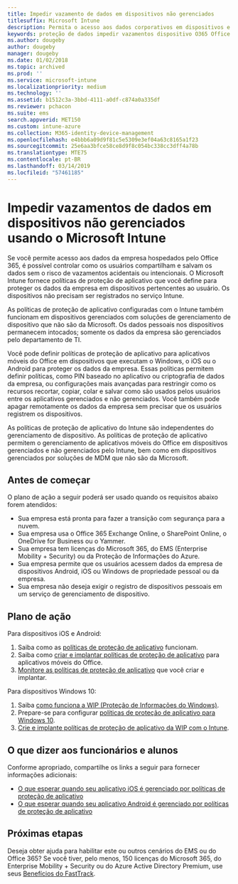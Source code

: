 ```yaml
---
title: Impedir vazamento de dados em dispositivos não gerenciados
titlesuffix: Microsoft Intune
description: Permita o acesso aos dados corporativos em dispositivos e proteja os dados contra vazamentos usando o Microsoft Intune.
keywords: proteção de dados impedir vazamentos dispositivo O365 Office 365
ms.author: dougeby
author: dougeby
manager: dougeby
ms.date: 01/02/2018
ms.topic: archived
ms.prod: ''
ms.service: microsoft-intune
ms.localizationpriority: medium
ms.technology: ''
ms.assetid: b1512c3a-3bbd-4111-a0df-c874a0a335df
ms.reviewer: pchacon
ms.suite: ems
search.appverid: MET150
ms.custom: intune-azure
ms.collection: M365-identity-device-management
ms.openlocfilehash: e4bbb6a09d9f81c5e5309e3ef04a63c8165a1f23
ms.sourcegitcommit: 25e6aa3bfce58ce8d9f8c054bc338cc3dff4a78b
ms.translationtype: MTE75
ms.contentlocale: pt-BR
ms.lasthandoff: 03/14/2019
ms.locfileid: "57461185"
---
```

# <a name="prevent-data-leaks-on-non-managed-devices-using-microsoft-intune"></a>Impedir vazamentos de dados em dispositivos não gerenciados usando o Microsoft Intune

Se você permite acesso aos dados da empresa hospedados pelo Office 365, é possível controlar como os usuários compartilham e salvam os dados sem o risco de vazamentos acidentais ou intencionais. O Microsoft Intune fornece políticas de proteção de aplicativo que você define para proteger os dados da empresa em dispositivos pertencentes ao usuário. Os dispositivos não precisam ser registrados no serviço Intune. 

As políticas de proteção de aplicativo configuradas com o Intune também funcionam em dispositivos gerenciados com soluções de gerenciamento de dispositivo que não são da Microsoft. Os dados pessoais nos dispositivos permanecem intocados; somente os dados da empresa são gerenciados pelo departamento de TI. 

Você pode definir políticas de proteção de aplicativo para aplicativos móveis do Office em dispositivos que executam o Windows, o iOS ou o Android para proteger os dados da empresa. Essas políticas permitem definir políticas, como PIN baseado no aplicativo ou criptografia de dados da empresa, ou configurações mais avançadas para restringir como os recursos recortar, copiar, colar e salvar como são usados pelos usuários entre os aplicativos gerenciados e não gerenciados. Você também pode apagar remotamente os dados da empresa sem precisar que os usuários registrem os dispositivos. 

As políticas de proteção de aplicativo do Intune são independentes do gerenciamento de dispositivo. As políticas de proteção de aplicativo permitem o gerenciamento de aplicativos móveis do Office em dispositivos gerenciados e não gerenciados pelo Intune, bem como em dispositivos gerenciados por soluções de MDM que não são da Microsoft. 

## <a name="before-you-begin"></a>Antes de começar

O plano de ação a seguir poderá ser usado quando os requisitos abaixo forem atendidos:
* Sua empresa está pronta para fazer a transição com segurança para a nuvem.
* Sua empresa usa o Office 365 Exchange Online, o SharePoint Online, o OneDrive for Business ou o Yammer.
* Sua empresa tem licenças do Microsoft 365, do EMS (Enterprise Mobility + Security) ou da Proteção de Informações do Azure.
* Sua empresa permite que os usuários acessem dados da empresa de dispositivos Android, iOS ou Windows de propriedade pessoal ou da empresa. 
* Sua empresa não deseja exigir o registro de dispositivos pessoais em um serviço de gerenciamento de dispositivo. 

## <a name="action-plan"></a>Plano de ação

Para dispositivos iOS e Android: 

1. Saiba como as [políticas de proteção de aplicativo](app-protection-policy.md) funcionam.
2. Saiba como [criar e implantar políticas de proteção de aplicativo](app-protection-policies.md) para aplicativos móveis do Office. 
3. [Monitore as políticas de proteção de aplicativo](app-protection-policies-monitor.md) que você criar e implantar. 

Para dispositivos Windows 10: 

1. Saiba [como funciona a WIP (Proteção de Informações do Windows)](https://docs.microsoft.com/windows/threat-protection/windows-information-protection/protect-enterprise-data-using-wip). 
2. Prepare-se para configurar [políticas de proteção de aplicativo para Windows 10](app-protection-policies-configure-windows-10.md).
3. [Crie e implante políticas de proteção de aplicativo da WIP com o Intune](windows-information-protection-policy-create.md).

## <a name="what-to-tell-employees-and-students"></a>O que dizer aos funcionários e alunos

Conforme apropriado, compartilhe os links a seguir para fornecer informações adicionais: 
* [O que esperar quando seu aplicativo iOS é gerenciado por políticas de proteção de aplicativo](app-protection-enabled-apps-ios.md)
* [O que esperar quando seu aplicativo Android é gerenciado por políticas de proteção de aplicativo](app-protection-enabled-apps-android.md) 

## <a name="next-steps"></a>Próximas etapas

Deseja obter ajuda para habilitar este ou outros cenários do EMS ou do Office 365? Se você tiver, pelo menos, 150 licenças do Microsoft 365, do Enterprise Mobility + Security ou do Azure Active Directory Premium, use seus [Benefícios do FastTrack](https://docs.microsoft.com/enterprise-mobility-security/solutions/enterprise-mobility-fasttrack-program). 
